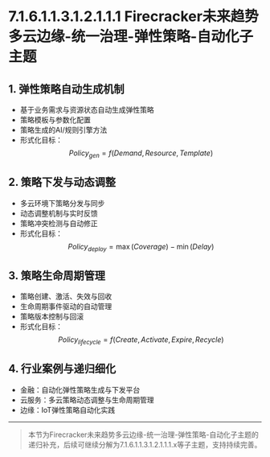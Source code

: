 # 7.1.6.1.1.3.1.2.1.1.1 Firecracker未来趋势多云边缘-统一治理-弹性策略-自动化子主题

## 1. 弹性策略自动生成机制

- 基于业务需求与资源状态自动生成弹性策略
- 策略模板与参数化配置
- 策略生成的AI/规则引擎方法
- 形式化目标：
$$Policy_{gen} = f(Demand, Resource, Template)$$

## 2. 策略下发与动态调整

- 多云环境下策略分发与同步
- 动态调整机制与实时反馈
- 策略冲突检测与自动修正
- 形式化目标：
$$Policy_{deploy} = \max (Coverage) - \min (Delay)$$

## 3. 策略生命周期管理

- 策略创建、激活、失效与回收
- 生命周期事件驱动的自动管理
- 策略版本控制与回滚
- 形式化目标：
$$Policy_{lifecycle} = f(Create, Activate, Expire, Recycle)$$

## 4. 行业案例与递归细化

- 金融：自动化弹性策略生成与下发平台
- 云服务：多云策略动态调整与生命周期管理
- 边缘：IoT弹性策略自动化实践

---
> 本节为Firecracker未来趋势多云边缘-统一治理-弹性策略-自动化子主题的递归补充，后续可继续分解为7.1.6.1.1.3.1.2.1.1.1.x等子主题，支持持续完善。
